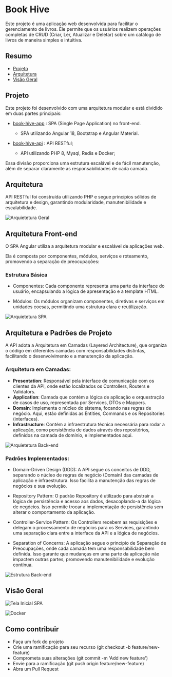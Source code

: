 # Book Hive
Este projeto é uma aplicação web desenvolvida para facilitar o gerenciamento de livros. Ele permite que os usuários realizem operações completas de CRUD (Criar, Ler, Atualizar e Deletar) sobre um catálogo de livros de maneira simples e intuitiva.

## Resumo

- [Projeto](#projeto)
- [Arquitetura](#arquitetura)
- [Visão Geral](#visão-geral)

## Projeto
Este projeto foi desenvolvido com uma arquitetura modular e está dividido em duas partes principais: 
- [book-hive-app](https://github.com/oitom/book-hive-app) : SPA (Single Page Application) no front-end. 
  
  - SPA utilizando Angular 18, Bootstrap e Angular Material.

- [book-hive-api](https://github.com/oitom/book-hive-api) : API RESTful;

  - API utilizando PHP 8, Mysql, Redis e Docker;

Essa divisão proporciona uma estrutura escalável e de fácil manutenção, além de separar claramente as responsabilidades de cada camada.


## Arquitetura
API RESTful foi construída utilizando PHP e segue princípios sólidos de arquitetura e design, garantindo modularidade, manutenibilidade e escalabilidade.

![Arquietetura Geral](./images/arquiterura-app-geral.png)

## Arquitetura Front-end
O SPA Angular utiliza a arquitetura modular e escalável de aplicações web. 

Ela é composta por componentes, módulos, serviços e roteamento, promovendo a separação de preocupações:

### Estrutura Básica
- Componentes: 
  Cada componente representa uma parte da interface do usuário, encapsulando a lógica de apresentação e a template HTML.

- Módulos: 
  Os módulos organizam componentes, diretivas e serviços em unidades coesas, permitindo uma estrutura clara e reutilização.

![Arquietetura SPA](./images/arquiterura-front-end.png)

## Arquitetura e Padrões de Projeto
A API adota a Arquitetura em Camadas (Layered Architecture), que organiza o código em diferentes camadas com responsabilidades distintas, facilitando o desenvolvimento e a manutenção da aplicação.

### Arquitetura em Camadas:
- **Presentation**: 
  Responsável pela interface de comunicação com os clientes da API, onde estão localizados os Controllers, Routers e Validators.
- **Application**: 
  Camada que contém a lógica de aplicação e orquestração de casos de uso, representada por Services, DTOs e Mappers.
- **Domain**: 
  Implementa o núcleo do sistema, focando nas regras de negócio. Aqui, estão definidas as Entities, Commands e os Repositories (interfaces).
- **Infrastructure**: 
  Contém a infraestrutura técnica necessária para rodar a aplicação, como persistência de dados através dos repositórios, definidos na camada de domínio, e implementados aqui.

![Arquietetura Back-end](./images/arquiterura-back-end.png)

### Padrões Implementados:

- Domain-Driven Design (DDD): 
  A API segue os conceitos de DDD, separando o núcleo de regras de negócio (Domain) das camadas de aplicação e infraestrutura. Isso facilita a manutenção das regras de negócios e sua evolução.

- Repository Pattern: 
  O padrão Repository é utilizado para abstrair a lógica de persistência e acesso aos dados, desacoplando-a da lógica de negócios. Isso permite trocar a implementação de persistência sem alterar o comportamento da aplicação.

- Controller-Service Pattern: 
  Os Controllers recebem as requisições e delegam o processamento de negócios para os Services, garantindo uma separação clara entre a interface da API e a lógica de negócios.

- Separation of Concerns: 
  A aplicação segue o princípio de Separação de Preocupações, onde cada camada tem uma responsabilidade bem definida. Isso garante que mudanças em uma parte da aplicação não impactem outras partes, promovendo manutenibilidade e evolução contínua.

![Estrutura Back-end](./images/estrutura-back-end.png)

## Visão Geral

![Tela Inicial SPA](./images/page-home-screen.png)

![Docker](./images/docker.png)

## Como contribuir

- Faça um fork do projeto
- Crie uma ramificação para seu recurso (git checkout -b feature/new-feature)
- Comprometa suas alterações (git commit -m 'Add new feature')
- Envie para a ramificação (git push origin feature/new-feature)
- Abra um Pull Request

